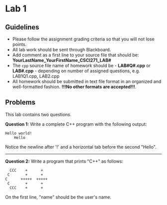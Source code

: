 # Lab 1


## Guidelines

- Please follow the assignment grading criteria so that you will not lose points.
- All lab work should be sent through Blackboard.
- Add comment as a first line to your source file that should be: **YourLastName_YourFirstName_CSCI271_LAB#**
- The `cpp` source file name of homework should be - **LAB#Q#.cpp** or **LAB#.cpp** - depending on number of assigned questions, e.g. LAB1Q1.cpp, LAB2.cpp
- All homework should be submitted in text file format in an organized and well-formatted fashion. **!!!No other formats are accepted!!!**.


## Problems

This lab contains two questions.

**Question 1:** Write a complete C++ program with the following output:

    Hello world!
        Hello

Notice the newline after '!' and a horizontal tab before the second "Hello".

---

**Question 2:** Write a program that prints "C++" as follows:

      CCC    +      +
     C       +      +
    C      +++++  +++++
     C       +      +
      CCC    +      +

On the first line, "name" should be the user's name.
